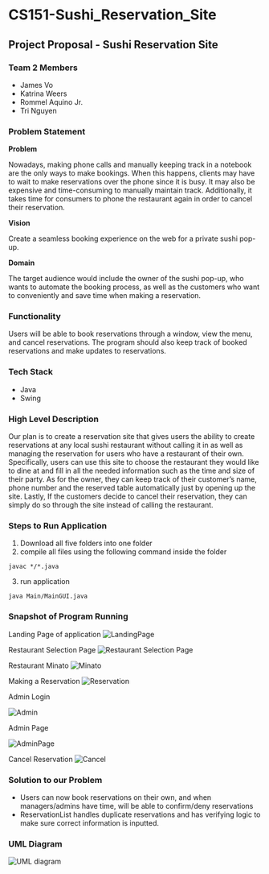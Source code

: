 # CS151-Sushi_Reservation_Site
## Project Proposal - Sushi Reservation Site
### Team 2 Members
* James Vo
* Katrina Weers
* Rommel Aquino Jr.
* Tri Nguyen

### Problem Statement
**Problem**

Nowadays, making phone calls and manually keeping track in a notebook are the only ways to make bookings. When this happens, clients may have to wait to make reservations over the phone since it is busy. It may also be expensive and time-consuming to manually maintain track. Additionally, it takes time for consumers to phone the restaurant again in order to cancel their reservation.

**Vision**

Create a seamless booking experience on the web for a private sushi pop-up. 

**Domain**

The target audience would include the owner of the sushi pop-up, who wants to automate the booking process, as well as the customers who want to conveniently and save time when making a reservation.

### Functionality
Users will be able to book reservations through a window, view the menu, and cancel reservations. The program should also keep track of booked reservations and make updates to reservations.

### Tech Stack
* Java
* Swing

### High Level Description
Our plan is to create a reservation site that gives users the ability to create reservations at any local sushi restaurant without calling it in as well as managing the reservation for users who have a restaurant of their own. Specifically, users can use this site to choose the restaurant they would like to dine at and fill in all the needed information such as the time and size of their party. As for the owner, they can keep track of their customer’s name, phone number and the reserved table automatically just by opening up the site. Lastly, If the customers decide to cancel their reservation, they can simply do so through the site instead of calling the restaurant.

### Steps to Run Application
1. Download all five folders into one folder
2. compile all files using the following command inside the folder 

```
javac */*.java
```
3. run application
```
java Main/MainGUI.java
```

### Snapshot of Program Running
Landing Page of application
![LandingPage](https://lh3.googleusercontent.com/keep-bbsk/AG3SVnBFE53O6Wi5tWotSnlERZFbl_jANd-gIeOSm6pqCmPPWeKDKi7ecsFTo4_SKO-35OZcTcjmGcA7w0i-ZgQtw-ajDIspX1_6P9uzJJZFUMWoxvUH=s512)

Restaurant Selection Page
![Restaurant Selection Page](https://lh3.googleusercontent.com/keep-bbsk/AG3SVnCXgDl9I5rf-vVFux5PmUXiRpigleeZsXPy9NE2___p0oRLq74_69QdfA5BZ5fN9wzbgsXNtnBBMrFPwAAyH20z6qXeDAeFCh_4yMGCpxzZtkJo=s512)

Restaurant Minato
![Minato](https://lh3.googleusercontent.com/keep-bbsk/AG3SVnC4PHZZaqEkT10838QO3z5GfqJtpFmFYmiYj9qVb5OWXxxQHyDZzuM4tZ_T7k37sJn93_t36yZ5YrjhbN1eS5rn0Ebk7bee37OLDQ_a9h3IpEnl=s512)

Making a Reservation
![Reservation](https://lh3.googleusercontent.com/keep-bbsk/AG3SVnBaT07-3zNUBOUsVZrw-doHDXzfnf3JTnUxU1mDLWpP-Yksgkv36Ograh1RuOKF-OKx-YNq5o-M4ww8yZxP1e5LX2pOd9PdB8NfDjDIzZ7k56hh=s512)

Admin Login

![Admin](https://lh3.googleusercontent.com/keep-bbsk/AG3SVnAoPD7L-82Qu2d0xfwM7wFBR3lP7G8HWcQwUjYrdHvVxGAzhHVPJLVAcc73jRIaCM92XROlPBc_sdakGU34jwj-I3L2FvQNPqnMOqUGcmjRmRGY=s512)

Admin Page

![AdminPage](https://lh3.googleusercontent.com/keep-bbsk/AG3SVnARN7G3ySc78EbO4GeE54Li4Sglhg4DpNcAH37-GilqNUjOhG-zQOy8U_SW3uz15etjYP78MvC322qIEyB4zhj_fILt4082rGHXbSo6nF1WOSQP=s512)

Cancel Reservation
![Cancel](https://lh3.googleusercontent.com/keep-bbsk/AG3SVnBbAv75O35Rdbsp-UWqzJxtwUZZa2Q_Q3OqKrXQAmx2opZLNsg_o9dYVzwRaCMAQp_S6uhDTaXw6mmTcAv8dh-8L2iQ6asd2mUM_hV-pusUQoeM=s512)

### Solution to our Problem
- Users can now book reservations on their own, and when managers/admins have time, will be able to confirm/deny reservations
- ReservationList handles duplicate reservations and has verifying logic to make sure correct information is inputted.

### UML Diagram
![UML diagram](https://lh3.googleusercontent.com/keep-bbsk/AG3SVnCh1lje1ImgnrNyTx64D5bNhusVXqRl85OZuXDYTk7RU0gdLa3pzdP2HGlGBFQK2veQulMMwhdf8DxU-I-FNyC8ErPzU-8mwWArwl_qDUxjp80w=s512)

